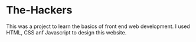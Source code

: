 # The-Hackers

This was a project to learn the basics of front end web development. I used HTML, CSS anf Javascript to design this website.
